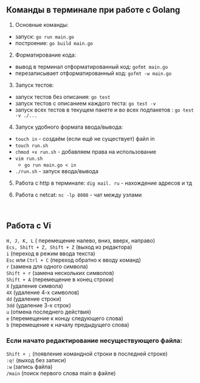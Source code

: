 ## Команды в терминале при работе с Golang

1) Основные команды:
- запуск: `go run main.go`
- построение: `go build main.go`

2) Форматирование кода:
- вывод в терминал отформатированный код: `gofmt main.go`
- перезаписывает отформатированный код: `gofmt -w main.go`

3) Запуск тестов:
- запуск тестов без описания: `go test`
- запуск тестов с описанием каждого теста: `go test -v` 
- запуск всех тестов в текущем пакете и во всех подпакетов : `go test -v ./...`

4) Запуск удобного формата ввода/вывода:
- `touch in` - создаём (если ещё не существует) файл in
- `touch run.sh`
- `chmod +x run.sh` - добавляем права на использование
- `vim run.sh`
  - `go run main.go < in`
- `./run.sh` - запуск ввода/вывода

5) Работа с http в терминале:
`dig mail. ru` - нахождение адресов и тд

6) Работа с netcat:
`nc -lp 8080` - чат между узлами
<br>

## Работа с Vi
`H, J, K, L` ( перемещение налево, вниз, вверх, направо) <br/>
`Ecs, Shift + Z, Shift + Z` (выход из редактора) <br/>
`i` (переход в режим ввода текста) <br/>
`Esc` или `Ctrl + C` (переход обратно к вводу команд) <br/>
`r` (замена для одного символа) <br/>
`Shift + r` (замена нескольких символов) <br/>
`Shift + A` (перемещение в конец строки) <br/>
`X` (удаление символа) <br/>
`4X` (удаление 4-х символов) <br/>
`dd` (удаление строки) <br/>
`3dd` (удаление 3-х строк) <br/>
`u` (отмена последнего действия) <br/>
`e` (перемещение к концу следующего слова) <br/>
`b` (перемещение к началу предыдущего слова) <br/>
  
### Если начато редактирование несуществующего файла: 
`Shift + ;` (появление командной строки в последней строке) <br/>
`:q!` (выход без записи) <br/>
`:w` (запись файла) <br/>
`/main` (поиск первого слова main в файле) <br/>
